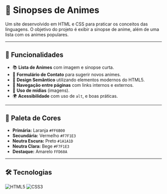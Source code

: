 # 🌸 Sinopses de Animes

Um site desenvolvido em HTML e CSS para praticar os conceitos das linguagens.
O objetivo do projeto é exibir a sinopse de anime, além de uma lista com os animes populares.

---

## 🚀 Funcionalidades

- 📚 **Lista de Animes** com imagem e sinopse curta.   
- 📝 **Formulário de Contato** para sugerir novos animes.  
- 🎨 **Design Semântico** utilizando elementos modernos do HTML5.  
- 🔗 **Navegação entre páginas** com links internos e externos.  
- 💾 **Uso de mídias** (imagens).   
- 🌍 **Acessibilidade** com uso de `alt`, e boas práticas.  

---

## 🎨 Paleta de Cores


- **Primária:** Laranja `#FF6B00`  
- **Secundária:** Vermelho `#F7F1E3`  
- **Neutra Escura:** Preto `#1A1A1D`  
- **Neutra Clara:** Bege `#F7F1E3`  
- **Destaque:** Amarelo `FFD60A`  

---

## 🛠️ Tecnologias

![HTML5](https://img.shields.io/badge/HTML5-E34F26?style=for-the-badge&logo=html5&logoColor=white)
![CSS3](https://img.shields.io/badge/CSS3-1572B6?style=for-the-badge&logo=css3&logoColor=white)
